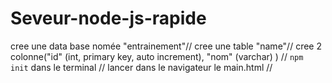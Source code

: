 # Seveur-node-js-rapide
cree une data base nomée "entrainement"//
  cree une table "name"//
    cree 2 colonne("id" (int, primary key, auto increment), "nom" (varchar) ) //
`npm init` dans le terminal //
lancer dans le navigateur le main.html //
